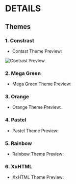 # DETAILS

## Themes

### 1. Constrast

- Contast Theme Preview:

![Contrast Preview](images/contrastheme_preiew.png)

### 2. Mega Green

- Mega Green Theme Preview:

### 3. Orange

- Orange Theme Preview:

### 4. Pastel

- Pastel Theme Preview:

### 5. Rainbow

- Rainbow Theme Preview:

### 6. XxHTML

- XxHTML Theme Preview:

